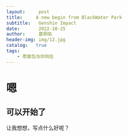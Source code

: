 ```yaml
---
layout:     post
title:     A new begin from BlackWater Park
subtitle:   Genshin Impact
date:       2022-10-25
author:     葛炯佑
header-img: img/12.jpg
catalog:   true
tags:
    - 愿面包与你同在
---
```

# 嗯
## 可以开始了
让我想想，写点什么好呢？
